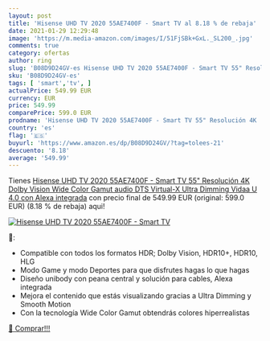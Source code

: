 ```yaml
---
layout: post
title: 'Hisense UHD TV 2020 55AE7400F - Smart TV al 8.18 % de rebaja'
date: 2021-01-29 12:29:48
image: 'https://m.media-amazon.com/images/I/51FjSBk+GxL._SL200_.jpg'
comments: true
category: ofertas
author: ring
slug: 'B08D9D24GV-es Hisense UHD TV 2020 55AE7400F - Smart TV 55" Resolución 4K...'
sku: 'B08D9D24GV-es'
tags: [ 'smart','tv', ]
actualPrice: 549.99 EUR
currency: EUR
price: 549.99
comparePrice: 599.0 EUR
prodname: 'Hisense UHD TV 2020 55AE7400F - Smart TV 55" Resolución 4K  Dolby Vision  Wide Color Gamut  audio DTS Virtual-X  Ultra Dimming  Vidaa U 4.0  con Alexa integrada'
country: 'es'
flag: '🇪🇸'
buyurl: 'https://www.amazon.es/dp/B08D9D24GV/?tag=tolees-21'
descuento: '8.18'
average: '549.99'
---
```


Tienes [Hisense UHD TV 2020 55AE7400F - Smart TV 55" Resolución 4K  Dolby Vision  Wide Color Gamut  audio DTS Virtual-X  Ultra Dimming  Vidaa U 4.0  con Alexa integrada](https://www.amazon.es/dp/B08D9D24GV/?tag=tolees-21) con precio final de  549.99 EUR (original: 599.0 EUR) (8.18 %  de rebaja) aqui!

[![Hisense UHD TV 2020 55AE7400F - Smart TV](https://m.media-amazon.com/images/I/51FjSBk+GxL._SL200_.jpg)](https://www.amazon.es/dp/B08D9D24GV/?tag=tolees-21)

🔎:

- Compatible con todos los formatos HDR; Dolby Vision, HDR10+, HDR10, HLG
- Modo Game y modo Deportes para que disfrutes hagas lo que hagas
- Diseño unibody con peana central y solución para cables, Alexa integrada
- Mejora el contenido que estás visualizando gracias a Ultra Dimming y Smooth Motion
- Con la tecnología Wide Color Gamut obtendrás colores hiperrealistas

[🛒 Comprar!!!](https://www.amazon.es/dp/B08D9D24GV/?tag=tolees-21)
